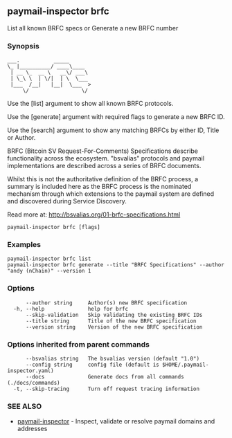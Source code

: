 ## paymail-inspector brfc

List all known BRFC specs or Generate a new BRFC number

### Synopsis

```
___.           _____       
\_ |__________/ ____\____  
 | __ \_  __ \   __\/ ___\ 
 | \_\ \  | \/|  | \  \___ 
 |___  /__|   |__|  \___  >
     \/                 \/
```

Use the [list] argument to show all known BRFC protocols.

Use the [generate] argument with required flags to generate a new BRFC ID.

Use the [search] argument to show any matching BRFCs by either ID, Title or Author.

BRFC (Bitcoin SV Request-For-Comments) Specifications describe functionality across the ecosystem. 
"bsvalias" protocols and paymail implementations are described across a series of BRFC documents.

Whilst this is not the authoritative definition of the BRFC process, a summary is included here 
as the BRFC process is the nominated mechanism through which extensions to the paymail system 
are defined and discovered during Service Discovery.

Read more at: http://bsvalias.org/01-brfc-specifications.html

```
paymail-inspector brfc [flags]
```

### Examples

```
paymail-inspector brfc list
paymail-inspector brfc generate --title "BRFC Specifications" --author "andy (nChain)" --version 1
```

### Options

```
      --author string     Author(s) new BRFC specification
  -h, --help              help for brfc
      --skip-validation   Skip validating the existing BRFC IDs
      --title string      Title of the new BRFC specification
      --version string    Version of the new BRFC specification
```

### Options inherited from parent commands

```
      --bsvalias string   The bsvalias version (default "1.0")
      --config string     config file (default is $HOME/.paymail-inspector.yaml)
      --docs              Generate docs from all commands (./docs/commands)
  -t, --skip-tracing      Turn off request tracing information
```

### SEE ALSO

* [paymail-inspector](paymail-inspector.md)	 - Inspect, validate or resolve paymail domains and addresses

